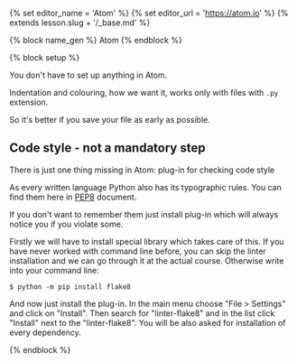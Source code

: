 {% set editor_name = 'Atom' %}
{% set editor_url = 'https://atom.io' %}
{% extends lesson.slug + '/_base.md' %}

{% block name_gen %} Atom {% endblock %}

{% block setup %}

You don't have to set up anything in Atom.

Indentation and colouring, how we want it, works only with files with `.py`
extension.

So it's better if you save your file as early as possible.

## Code style - not a mandatory step

There is just one thing missing in Atom: plug-in for checking
code style

As every written language Python also has its typographic rules.
You can find them here in [PEP8](https://www.python.org/dev/peps/pep-0008/) document.

If you don't want to remember them just install plug-in which will always
notice you if you violate some.

Firstly we will have to install special library which takes care of this.
If you have never worked with command line before, you can skip the linter installation and we can go through it at the actual course.
Otherwise write into your command line:

```console
$ python -m pip install flake8
```

And now just install the plug-in.
In the main menu choose "File > Settings" and click on "Install".
Then search for "linter-flake8" and in the list click "Install" next to
the "linter-flake8". You will be also asked for installation of every 
dependency.

{% endblock %}

